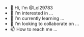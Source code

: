 - 👋 Hi, I’m @Lol29783
- 👀 I’m interested in ...
- 🌱 I’m currently learning ...
- 💞️ I’m looking to collaborate on ...
- 📫 How to reach me ...

<!---
Lol29783/Lol29783 is a ✨ special ✨ repository because its `READh
--->
